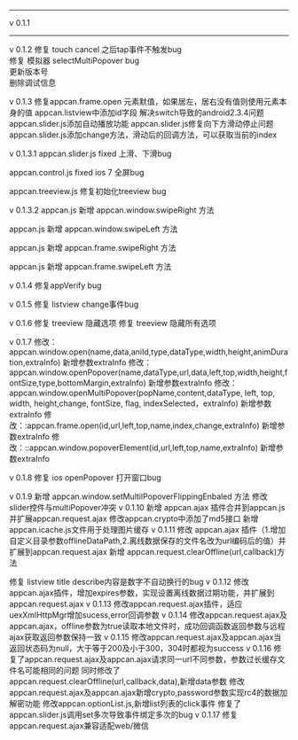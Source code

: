 --------
v 0.1.1


--------
v 0.1.2
修复 touch cancel 之后tap事件不触发bug    
修复 模拟器 selectMultiPopover bug    
更新版本号   
删除调试信息   

v 0.1.3
修复appcan.frame.open 元素默值，如果居左，居右没有值则使用元素本身的值
appcan.listview中添加id字段
解决switch导致的android2.3.4问题
appcan.slider.js添加自动播放功能
appcan.slider.js修复向下方滑动停止问题
appcan.slider.js添加change方法，滑动后的回调方法，可以获取当前的index

v 0.1.3.1 
appcan.slider.js fixed 上滑、下滑bug

appcan.control.js fixed ios 7 全屏bug

appcan.treeview.js 修复初始化treeview bug

v 0.1.3.2
appcan.js 新增 appcan.window.swipeRight 方法

appcan.js 新增 appcan.window.swipeLeft 方法

appcan.js 新增 appcan.frame.swipeRight 方法

appcan.js 新增 appcan.frame.swipeLeft 方法

v 0.1.4
修复appVerify bug

v 0.1.5
修复 listview change事件bug

v 0.1.6
修复 treeview 隐藏选项
修复 treeview 隐藏所有选项

v 0.1.7
修改：appcan.window.open(name,data,aniId,type,dataType,width,height,animDuration,extraInfo) 新增参数extraInfo
修改：appcan.window.openPopover(name,dataType,url,data,left,top,width,height,fontSize,type,bottomMargin,extraInfo) 新增参数extraInfo
修改：appcan.window.openMultiPopover(popName,content,dataType, left, top, width, height,change, fontSize, flag, indexSelected，extraInfo) 新增参数extraInfo
修改：:appcan.frame.open(id,url,left,top,name,index,change,extraInfo) 新增参数extraInfo
修改：::appcan.window.popoverElement(id,url,left,top,name,extraInfo) 新增参数extraInfo

v 0.1.8
修复 ios openPopover 打开窗口bug

v 0.1.9
新增 appcan.window.setMultilPopoverFlippingEnbaled 方法
修改 slider控件与multiPopover冲突
v 0.1.10
新增 appcan.ajax 插件合并到appcan.js并扩展appcan.request.ajax
修改appcan.crypto中添加了md5接口
新增appcan.icache.js文件用于处理图片缓存
v 0.1.11
修改 appcan.ajax 插件（1.增加自定义目录参数offlineDataPath,2.离线数据保存的文件名改为url编码后的值）并扩展到appcan.request.ajax
新增 appcan.request.clearOffline(url,callback)方法

修复 listview title describe内容是数字不自动换行的bug
v 0.1.12
修改appcan.ajax插件，增加expires参数，实现设置离线数据过期功能，并扩展到appcan.request.ajax
v 0.1.13
修改appcan.request.ajax插件，适应uexXmlHttpMgr增加sucess,error回调参数
v 0.1.14
修改appcan.request.ajax及appcan.ajax，offline参数为true读取本地文件时，成功回调函数返回参数与远程ajax获取返回参数保持一致
v 0.1.15
修改appcan.request.ajax及appcan.ajax当返回状态码为null，大于等于200及小于300，304时都视为success
v 0.1.16
修复了appcan.request.ajax及appcan.ajax请求同一url不同参数，参数过长缓存文件名可能相同的问题
同时修改了appcan.request.clearOffline(url,callback,data),新增data参数
修改appcan.request.ajax及appcan.ajax新增crypto,password参数实现rc4的数据加解密功能
修改appcan.optionList.js,新增list列表的click事件
修复了appcan.slider.js调用set多次导致事件绑定多次的bug
v 0.1.17
修复appcan.request.ajax兼容适配web/微信

